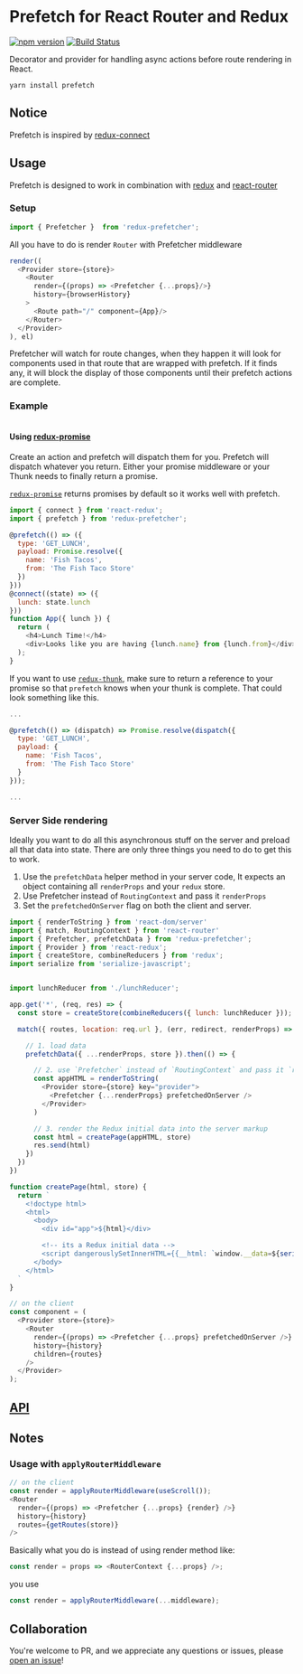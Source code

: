 Prefetch for React Router and Redux
============
[![npm version](https://img.shields.io/npm/v/@isogon/prefetch.svg?style=flat-square)](https://www.npmjs.com/package/prefetch)
[![Build Status](https://travis-ci.org/isogon/prefetch.svg?branch=master)](https://travis-ci.org/isogon/prefetch)

Decorator and provider for handling async actions before route rendering in React.

```
yarn install prefetch
```

## Notice

Prefetch is inspired by [redux-connect](https://github.com/makeomatic/redux-connect)

## Usage

Prefetch is designed to work in combination with [redux](https://github.com/reactjs/redux) and [react-router](https://github.com/ReactTraining/react-router)


### Setup

```js
import { Prefetcher }  from 'redux-prefetcher';
```

All you have to do is render `Router` with Prefetcher middleware

```js
render((
  <Provider store={store}>
    <Router
      render={(props) => <Prefetcher {...props}/>}
      history={browserHistory}
    >
      <Route path="/" component={App}/>
    </Router>
  </Provider>
), el)
```
Prefetcher will watch for route changes, when they happen it will look for components used in that route that are wrapped with prefetch. If it finds any, it will block the display of those components until their prefetch actions are complete.

### Example


```js
```

#### Using [redux-promise](https://github.com/acdlite/redux-promise)

Create an action and prefetch will dispatch them for you. Prefetch will dispatch whatever you return. Either your promise middleware or your Thunk needs to finally return a promise.

[`redux-promise`](https://github.com/acdlite/redux-promise) returns promises by default so it works well with prefetch.

```js
import { connect } from 'react-redux';
import { prefetch } from 'redux-prefetcher';

@prefetch(() => ({
  type: 'GET_LUNCH',
  payload: Promise.resolve({
    name: 'Fish Tacos',
    from: 'The Fish Taco Store'
  })
}))
@connect((state) => ({
  lunch: state.lunch
}))
function App({ lunch }) {
  return (
    <h4>Lunch Time!</h4>
    <div>Looks like you are having {lunch.name} from {lunch.from}</div>
  );
}
```

If you want to use [`redux-thunk`](https://github.com/gaearon/redux-thunk), make sure to return a reference to your promise so that `prefetch` knows when your thunk is complete. That could look something like this.

```js
...

@prefetch(() => (dispatch) => Promise.resolve(dispatch({
  type: 'GET_LUNCH',
  payload: {
    name: 'Fish Tacos',
    from: 'The Fish Taco Store'
  }
}));

...

```

### Server Side rendering

Ideally you want to do all this asynchronous stuff on the server and preload all that data into state. There are only three things you need to do to get this to work.

1. Use the `prefetchData` helper method in your server code, It expects an object containing all `renderProps` and your `redux` store.
2. Use Prefetcher instead of `RoutingContext` and pass it `renderProps`
3. Set the `prefetchedOnServer` flag on both the client and server.


```js
import { renderToString } from 'react-dom/server'
import { match, RoutingContext } from 'react-router'
import { Prefetcher, prefetchData } from 'redux-prefetcher';
import { Provider } from 'react-redux';
import { createStore, combineReducers } from 'redux';
import serialize from 'serialize-javascript';


import lunchReducer from './lunchReducer';

app.get('*', (req, res) => {
  const store = createStore(combineReducers({ lunch: lunchReducer }));

  match({ routes, location: req.url }, (err, redirect, renderProps) => {

    // 1. load data
    prefetchData({ ...renderProps, store }).then(() => {

      // 2. use `Prefetcher` instead of `RoutingContext` and pass it `renderProps`
      const appHTML = renderToString(
        <Provider store={store} key="provider">
          <Prefetcher {...renderProps} prefetchedOnServer />
        </Provider>
      )

      // 3. render the Redux initial data into the server markup
      const html = createPage(appHTML, store)
      res.send(html)
    })
  })
})

function createPage(html, store) {
  return `
    <!doctype html>
    <html>
      <body>
        <div id="app">${html}</div>

        <!-- its a Redux initial data -->
        <script dangerouslySetInnerHTML={{__html: `window.__data=${serialize(store.getState())};`}} charSet="UTF-8"/>
      </body>
    </html>
  `
}

// on the client
const component = (
  <Provider store={store}>
    <Router
      render={(props) => <Prefetcher {...props} prefetchedOnServer />}
      history={history}
      children={routes}
    />
  </Provider>
);
```

## [API](/docs/API.MD)

## Notes

### Usage with `applyRouterMiddleware`

```js
// on the client
const render = applyRouterMiddleware(useScroll());
<Router
  render={(props) => <Prefetcher {...props} {render} />}
  history={history}
  routes={getRoutes(store)}
/>
```

Basically what you do is instead of using render method like:

```js
const render = props => <RouterContext {...props} />;
```

you use

```js
const render = applyRouterMiddleware(...middleware);
```


## Collaboration
You're welcome to PR, and we appreciate any questions or issues, please [open an issue](https://github.com/isogon/redux-prefetcher/issues)!
